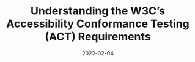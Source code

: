 ---
date: 2022-02-04
publisher: boiaorg
tags:
  - accessibility
  - conformance
  - testing
target_url: https://www.boia.org/blog/understanding-the-w3cs-accessibility-conformance-testing-act-requirements
title: Understanding the W3C’s Accessibility Conformance Testing (ACT) Requirements
---